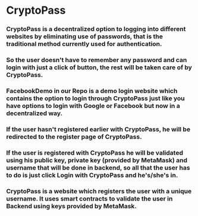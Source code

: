 # CryptoPass
### CryptoPass is a decentralized option to logging into different websites by eliminating use of passwords, that is the traditional method currently used for authentication.

### So the user doesn't have to remember any password and can login with just a click of button, the rest will be taken care of by CryptoPass. 

### FacebookDemo in our Repo is a demo login website which contains the option to login through CryptoPass just like you have options to login with Google or Facebook but now in a decentralized way. 
 ### If the user hasn't registered earlier with CryptoPass, he will be redirected to the register page of CryptoPass.
 
 ### If the user is registered with CryptoPass he will be validated using his public key, private key (provided by MetaMask) and username that will be done in backend, so all that the user has to do is just click Login with CryptoPass and he's/she's in.
  
### CryptoPass is a website which registers the user with a unique username. It uses smart contracts to validate the user in Backend using keys provided by MetaMask.
